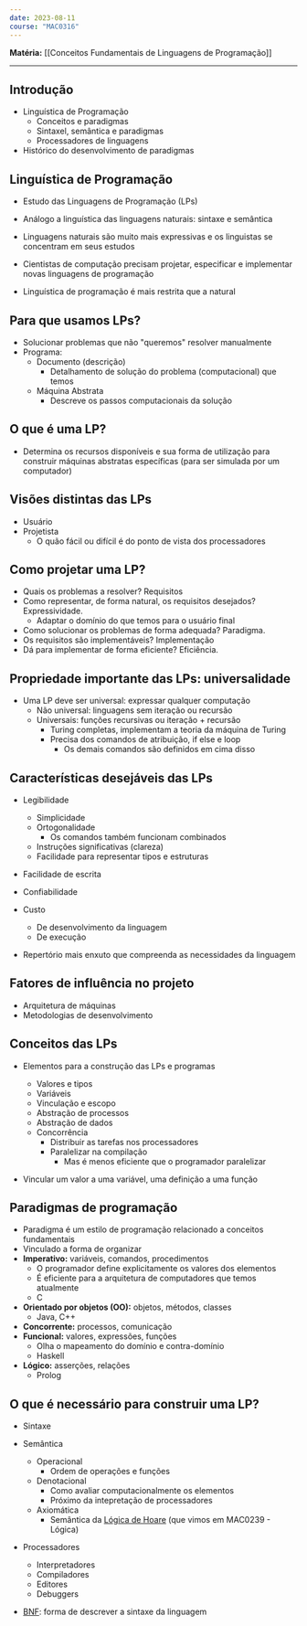 ```yaml
---
date: 2023-08-11
course: "MAC0316"
---
```


**Matéria:** [[Conceitos Fundamentais de Linguagens de Programação]]

---
## Introdução
- Linguística de Programação
	- Conceitos e paradigmas
	- Sintaxel, semântica e paradigmas
	- Processadores de linguagens
- Histórico do desenvolvimento de paradigmas

## Linguística de Programação
- Estudo das Linguagens de Programação (LPs)
- Análogo a linguística das linguagens naturais: sintaxe e semântica
- Linguagens naturais são muito mais expressivas e os linguistas se concentram em seus estudos
- Cientistas de computação precisam projetar, especificar e implementar novas linguagens de programação

- Linguística de programação é mais restrita que a natural

## Para que usamos LPs?
- Solucionar problemas que não "queremos" resolver manualmente
- Programa:
	- Documento (descrição)
		- Detalhamento de solução do problema (computacional) que temos
	- Máquina Abstrata
		- Descreve os passos computacionais da solução

## O que é uma LP?
- Determina os recursos disponíveis e sua forma de utilização para construir máquinas abstratas específicas (para ser simulada por um computador)

## Visões distintas das LPs
- Usuário
- Projetista
	- O quão fácil ou difícil é do ponto de vista dos processadores

## Como projetar uma LP?
- Quais os problemas a resolver? Requisitos
- Como representar, de forma natural, os requisitos desejados? Expressividade.
	- Adaptar o domínio do que temos para o usuário final
- Como solucionar os problemas de forma adequada? Paradigma.
- Os requisitos são implementáveis? Implementação
- Dá para implementar de forma eficiente? Eficiência.

## Propriedade importante das LPs: universalidade
- Uma LP deve ser universal: expressar qualquer computação
	- Não universal: linguagens sem iteração ou recursão
	- Universais: funções recursivas ou iteração + recursão
		- Turing completas, implementam a teoria da máquina de Turing
		- Precisa dos comandos de atribuição, if else e loop
			- Os demais comandos são definidos em cima disso

## Características desejáveis das LPs
- Legibilidade
	- Simplicidade
	- Ortogonalidade
		- Os comandos também funcionam combinados
	- Instruções significativas (clareza)
	- Facilidade para representar tipos e estruturas
- Facilidade de escrita
- Confiabilidade
- Custo
	- De desenvolvimento da linguagem
	- De execução

- Repertório mais enxuto que compreenda as necessidades da linguagem

## Fatores de influência no projeto
- Arquitetura de máquinas
- Metodologias de desenvolvimento

## Conceitos das LPs
- Elementos para a construção das LPs e programas
	- Valores e tipos
	- Variáveis
	- Vinculação e escopo
	- Abstração de processos
	- Abstração de dados
	- Concorrência
		- Distribuir as tarefas nos processadores
		- Paralelizar na compilação
			- Mas é menos eficiente que o programador paralelizar

- Vincular um valor a uma variável, uma definição a uma função
## Paradigmas de programação
- Paradigma é um estilo de programação relacionado a conceitos fundamentais
- Vinculado a forma de organizar
- **Imperativo:** variáveis, comandos, procedimentos
	- O programador define explicitamente os valores dos elementos
	- É eficiente para a arquitetura de computadores que temos atualmente
	- C
- **Orientado por objetos (OO):** objetos, métodos, classes
	- Java, C++
- **Concorrente:** processos, comunicação
- **Funcional:** valores, expressões, funções
	- Olha o mapeamento do domínio e contra-domínio
	- Haskell
- **Lógico:** asserções, relações
	- Prolog

## O que é necessário para construir uma LP?
- Sintaxe
- Semântica
	- Operacional
		- Ordem de operações e funções
	- Denotacional
		- Como avaliar computacionalmente os elementos
		- Próximo da intepretação de processadores
	- Axiomática
		- Semântica da [Lógica de Hoare](https://pt.wikipedia.org/wiki/L%C3%B3gica_de_Hoare) (que vimos em MAC0239 - Lógica)
- Processadores
	- Interpretadores
	- Compiladores
	- Editores
	- Debuggers

- [BNF](https://pt.wikipedia.org/wiki/Formalismo_de_Backus-Naur): forma de descrever a sintaxe da linguagem